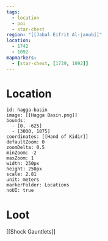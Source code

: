 ```yaml
---
tags:
  - location
  - poi
  - star-chest
region: "[[Jabal Eifrit Al-janub]]"
location:
  - 1742
  - 1092
mapmarkers:
  - [star-chest, [1739, 1092]]
---
```

# Location
```leaflet
id: hagga-basin
image: [[Hagga Basin.png]]
bounds:
  - [0, -625]
  - [3000, 1875]
coordinates: [[Hand of Kidir]]
defaultZoom: 0
zoomDelta: 0.5
minZoom: -2
maxZoom: 1
width: 250px
height: 250px
scale: 2.81
unit: meters
markerFolder: Locations
noUI: true
```
# Loot
[[Shock Gauntlets]]